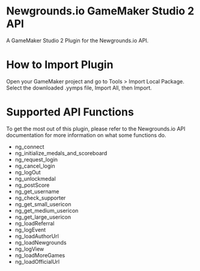 # Newgrounds.io GameMaker Studio 2 API
A GameMaker Studio 2 Plugin for the Newgrounds.io API.

# How to Import Plugin
Open your GameMaker project and go to Tools > Import Local Package.
Select the downloaded .yymps file, Import All, then Import.

# Supported API Functions
To get the most out of this plugin, please refer to the Newgrounds.io API documentation for more information on what some functions do.

* ng_connect
* ng_initialize_medals_and_scoreboard
* ng_request_login
* ng_cancel_login
* ng_logOut
* ng_unlockmedal
* ng_postScore
* ng_get_username
* ng_check_supporter
* ng_get_small_usericon
* ng_get_medium_usericon
* ng_get_large_usericon
* ng_loadReferral
* ng_logEvent
* ng_loadAuthorUrl
* ng_loadNewgrounds
* ng_logView
* ng_loadMoreGames
* ng_loadOfficialUrl
